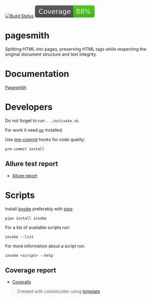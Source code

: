 [![Build Status](https://github.com/andgineer/pagesmith/workflows/CI/badge.svg)](https://github.com/andgineer/pagesmith/actions)
[![Coverage](https://raw.githubusercontent.com/andgineer/pagesmith/python-coverage-comment-action-data/badge.svg)](https://htmlpreview.github.io/?https://github.com/andgineer/pagesmith/blob/python-coverage-comment-action-data/htmlcov/index.html)
# pagesmith

Splitting HTML into pages, preserving HTML tags while respecting the original document structure and text integrity.

# Documentation

[Pagesmith](https://andgineer.github.io/pagesmith/)



# Developers

Do not forget to run `. ./activate.sh`.

For work it need [uv](https://github.com/astral-sh/uv) installed.

Use [pre-commit](https://pre-commit.com/#install) hooks for code quality:

    pre-commit install

## Allure test report

* [Allure report](https://andgineer.github.io/pagesmith/builds/tests/)

# Scripts

Install [invoke](https://docs.pyinvoke.org/en/stable/) preferably with [pipx](https://pypa.github.io/pipx/):

    pipx install invoke

For a list of available scripts run:

    invoke --list

For more information about a script run:

    invoke <script> --help


## Coverage report
* [Coveralls](https://coveralls.io/github/andgineer/pagesmith)

> Created with cookiecutter using [template](https://github.com/andgineer/cookiecutter-python-package)
